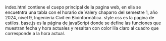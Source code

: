 index.html contiene el cuepo principal de la pagina web, en ella se encuetntra una tabla con el horario de Valery chaparro del semestre 1, año 2024, nivel 9, Ingeniería Civil en Bioinformática.
style.css es la pagina de estilos.
base.js es la página de javaScript donde se define las funciones que muestran fecha y hora actuales y resaltan con color lila claro al cuadro que corresponde a la hora actual.
